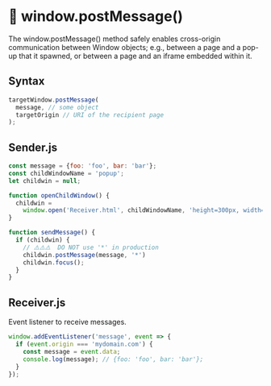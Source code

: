 # 📩 window.postMessage() 

The window.postMessage() method safely enables cross-origin communication between Window objects; e.g., between a page and a pop-up that it spawned, or between a page and an iframe embedded within it.

## Syntax

```js
targetWindow.postMessage(
  message, // some object
  targetOrigin // URI of the recipient page
);
```

## Sender.js

```js
const message = {foo: 'foo', bar: 'bar'};
const childWindowName = 'popup';
let childwin = null;

function openChildWindow() {
  childwin = 
    window.open('Receiver.html', childWindowName, 'height=300px, width=500px');
}

function sendMessage() {
  if (childwin) {
    // ⚠️⚠️⚠️  DO NOT use '*' in production
    childwin.postMessage(message, '*')
    childwin.focus();
  }
}
```

## Receiver.js

Event listener to receive messages.

```js
window.addEventListener('message', event => {
  if (event.origin === 'mydomain.com') {
    const message = event.data; 
    console.log(message); // {foo: 'foo', bar: 'bar'}; 
  }
});
```